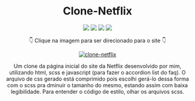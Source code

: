 <div align=center>

# Clone-Netflix
 
 <img src="https://img.shields.io/badge/-HTML-orange?style=for-the-badge&logo=html5">
<img src="https://img.shields.io/badge/-CSS-blue?style=for-the-badge&logo=css3">
<img src="https://img.shields.io/badge/-JAVASCRIPT-yellow?style=for-the-badge&logo=javascript">
<img src="https://img.shields.io/badge/-SASS-pink?style=for-the-badge&logo=sass">
 
 👇 Clique na imagem para ser direcionado para o site 👇
 
 [![clone-netflix](https://user-images.githubusercontent.com/80923539/136492693-f6df6b32-4f63-42a9-a89a-430bedaab84b.jpg)](https://nanepifanio.github.io/Clone-Netflix/)

 Um clone da página inicial do site da Netflix desenvolvido por mim, utilizando html, scss e javascript (para fazer o accordion list do faq). O arquivo de css gerado está comprimido pois escolhi gerá-lo dessa forma com o scss pra dminuir o tamanho do mesmo, estando assim com baixa legibilidade. Para entender o código de estilo, olhar os arquivos scss. 
 
 
 </div>
